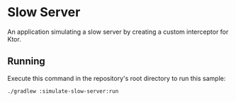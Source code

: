 # Slow Server

An application simulating a slow server by creating a custom interceptor for Ktor.

## Running

Execute this command in the repository's root directory to run this sample:

```bash
./gradlew :simulate-slow-server:run
```
